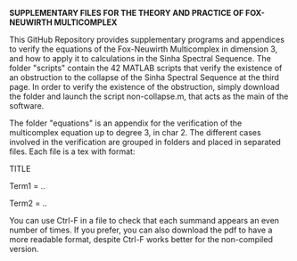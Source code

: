 **SUPPLEMENTARY FILES FOR THE THEORY AND PRACTICE OF FOX-NEUWIRTH MULTICOMPLEX**

This GitHub Repository provides supplementary programs and appendices to verify the equations of the Fox-Neuwirth Multicomplex in dimension 3, and how to apply it to calculations in the Sinha Spectral Sequence. The folder "scripts" contain the 42 MATLAB scripts that verify the existence of an obstruction to the collapse of the Sinha Spectral Sequence at the third page. In order to verify the existence of the obstruction, simply download the folder and launch the script non-collapse.m, that acts as the main of the software.

The folder "equations" is an appendix for the verification of the multicomplex equation up to degree 3, in char 2. The different cases involved in the verification are grouped in folders and 
placed in separated files. Each file is a tex with format:

TITLE

Term1 = ..

Term2 = ..

You can use Ctrl-F in a file to check that each summand appears an even number of times. If you prefer, you can also download the pdf to have a more readable format, despite Ctrl-F works
better for the non-compiled version.
